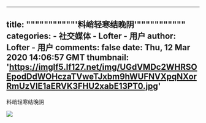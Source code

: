 
---
title: """""""""""'料峭轻寒结晚阴'"""""""""""
categories: 
    - 社交媒体
    - Lofter - 用户
author: Lofter - 用户
comments: false
date: Thu, 12 Mar 2020 14:06:57 GMT
thumbnail: 'https://imglf5.lf127.net/img/UGdVMDc2WHRSOEpodDdWOHczaTVweTJxbm9hWUFNVXpqNXorRmUzVlE1aERVK3FHU2xabE13PT0.jpg'
---

<div>   
<p>料峭轻寒结晚阴</p><p><img src="https://imglf5.lf127.net/img/UGdVMDc2WHRSOEpodDdWOHczaTVweTJxbm9hWUFNVXpqNXorRmUzVlE1aERVK3FHU2xabE13PT0.jpg" referrerpolicy="no-referrer"></p>  
</div>
            